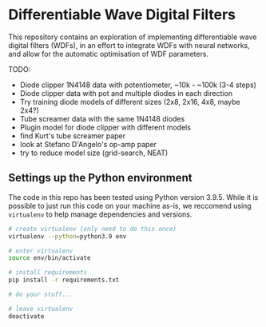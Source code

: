 # Differentiable Wave Digital Filters

This repository contains an exploration of
implementing differentiable wave digital filters
(WDFs), in an effort to integrate WDFs with
neural networks, and allow for the automatic
optimisation of WDF parameters.

TODO:
- Diode clipper 1N4148 data with potentiometer, ~10k - ~100k (3-4 steps)
- Diode clipper data with pot and multiple diodes in each direction
- Try training diode models of different sizes (2x8, 2x16, 4x8, maybe 2x4?)
- Tube screamer data with the same 1N4148 diodes
- Plugin model for diode clipper with different models
- find Kurt's tube screamer paper
- look at Stefano D'Angelo's op-amp paper
- try to reduce model size (grid-search, NEAT)

## Settings up the Python environment

The code in this repo has been tested using Python
version 3.9.5. While it is possible to just run
this code on your machine as-is, we reccomend
using `virtualenv` to help manage dependencies
and versions.

```bash
# create virtualenv (only need to do this once)
virtualenv --python=python3.9 env

# enter virtualenv
source env/bin/activate

# install requirements
pip install -r requirements.txt

# do your stuff...

# leave virtualenv
deactivate
```
